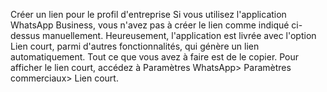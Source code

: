 Créer un lien pour le profil d'entreprise
Si vous utilisez l'application WhatsApp Business, vous n'avez pas à créer le lien comme indiqué ci-dessus manuellement. Heureusement, l'application est livrée avec l'option Lien court, parmi d'autres fonctionnalités, qui génère un lien automatiquement. Tout ce que vous avez à faire est de le copier. Pour afficher le lien court, accédez à Paramètres WhatsApp> Paramètres commerciaux> Lien court.